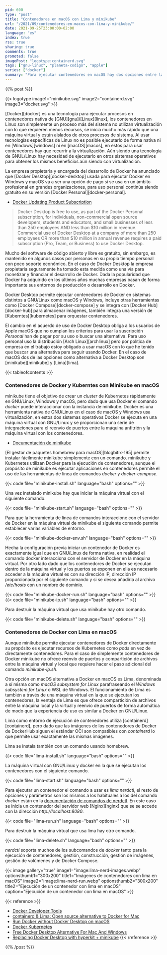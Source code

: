 ```yaml
---
pid: 600
type: "post"
title: "Contenedores en macOS con Lima y minikube"
url: "/2021/09/contenedores-en-macos-con-lima-y-minikube/"
date: 2021-09-25T23:00:00+02:00
language: "es"
index: true
rss: true
sharing: true
comments: true
promoted: false
imagePost: "logotype:containerd.svg"
tags: ["gnu-linux", "planeta-codigo", "apple"]
series: ["docker"]
summary: "Para ejecutar contenedores en macOS hay dos opciones entre las posibles, una usar minikube que aunque su objetivo es ejecutar un _cluster_ de Kubernetes permite usarlo para ejecutar contenedores de Docker directamente, la segunda opción es lime que es una opción similar que usa containerd en vez de Docker. La empresa encargada del desarrollo de Docker ha anunciado que el producto Docker Desktop pasa a requerir una licencia de pago para organizaciones empresariales grandes. Docker Desktop es usado tanto en Windows como en macOS para ejecutar contenedores de Docker con la opción también de ejecutar un _cluster_ de Kubernetes, minikube y lima para macOS son una alternativa a Docker Desktop."
---
```


{{% post %}}

{{< logotype image1="minikube.svg" image2="containerd.svg" image3="docker.svg" >}}

[Docker][docker] es una tecnología para ejecutar procesos en contenedores nativa de [GNU][gnu]/[Linux][linux], los contenedores en Linux son simplemente un proceso más del sistema no utilizan virtualización con lo que requieren menos recursos, se inicia mucho más rápido que una máquina virtual y están aislados de otros procesos de sistema. Al usar tecnologías específicas de Linux no es posible ejecutarlo de forma nativa ni en [Windows][windows] ni en [macOS][macos], en estos para usar contenedores hay que recurrir a la virtualización. Aún siendo una tecnología de GNUL/Linux hay necesidad de ejecutarlo en otros sistemas operativos para obtener los mismos beneficios aún siendo con virtualización.

La empresa propietaria y encargada del desarrollo de Docker ha anunciado que [Docker Desktop][docker-desktop] usada para ejecutar Docker en Windows y macOS va a ser una opción de pago si se usa en un ámbito profesional en grandes organizaciones, para uso personal continúa siendo gratuito en su versión [Docker Personal][docker-personal].

* [Docker Updating Product Subscription](https://www.docker.com/blog/updating-product-subscriptions/)

> Docker Desktop is free to use, as part of the Docker Personal subscription, for individuals, non-commercial open source developers, students and educators, and small businesses of less than 250 employees AND less than $10 million in revenue. Commercial use of Docker Desktop at a company of more than 250 employees OR more than $10 million in annual revenue requires a paid subscription (Pro, Team, or Business) to use Docker Desktop.

Mucho del software de código abierto y libre es gratuito, sin embargo, es mantenido en algunos casos por personas en su propio tiempo personal con poco soporte económico. En el caso de Docker Desktop la empresa propietaria seguramente ha tomado esta medida como una vía para monetizar y financiar el desarrollo de Docker. Dada la popularidad que Docker ha adquirido en los últimos años muchas empresas basan de forma importante sus entornos de producción o desarrollo en Docker.

Docker Desktop permite ejecutar contenedores de Docker en sistemas distintos a GNU/Linux como macOS y Windows, incluye otras herramientas como [Docker Compose][docker-compose] y se integra con [Docker Hub][docker-hub] para almacenar imágenes, también integra una versión de [Kuberntes][kubernetes] para orquestar contenedores.

El cambio en el acuerdo de uso de Docker Desktop obliga a los usuarios de Apple macOS que no cumplan los criterios para usar la suscripción _Personal_ han de pagar por su uso o buscar una alternativa. Para uso personal uso la distribución [Arch Linux][archlinux] pero por política de empresa en el trabajo estoy obligado a usar macOS con lo que he tenido que buscar una alternativa para seguir usando Docker. En el caso de macOS dos de las opciones como alternativa a Docker Desktop son [minikube][minikube] y [Lima][lima].

{{< tableofcontents >}}

### Contenedores de Docker y Kuberntes con Minikube en macOS

minikube tiene el objetivo de crear un _cluster_ de Kubernetes rápidamente en GNU/Linux, Windows y macOS, pero dado que usa Docker el comando _docker_ puede interaccionar con la instancia de minikube. Docker es una herramienta nativa de GNU/Linux en el caso de macOS y Windows usa virtualización, en estos dos sistemas operativos Docker se ejecuta en una máquina virtual con GNU/Linux y se proporcionan una serie de integraciones para el reenvío de puertos entre la máquina anfitrión y la máquina virtual con los contenedores.

* [Documentación de minikube](https://minikube.sigs.k8s.io/docs/)

[El gestor de paquetes homebrew para macOS][blogbitix-195] permite instalar fácilmente minikube simplemente con un comando. minikube y Kubernetes utilizan Docker para la ejecución de contenedores, aunque el propósito de minikube es ejecutar aplicaciones en contenedores permite el uso de las herramientas de línea de comandos _docker_ y _docker-compose_.

{{< code file="minikube-install.sh" language="bash" options="" >}}

Una vez instalado minikube hay que iniciar la máquina virtual con el siguiente comando.

{{< code file="minikube-start.sh" language="bash" options="" >}}

Para que la herramienta de línea de comandos interaccione con el servidor de Docker en la máquina virtual de minikube el siguiente comando permite establecer varias variables de entorno.

{{< code file="minikube-docker-env.sh" language="bash" options="" >}}

Hecha la configuración previa iniciar un contenedor de Docker es exactamente igual que en GNU/Linux de forma nativa, en realidad el comando docker interacciona con el servidor de Docker en la máquina virtual. Por otro lado dado que los contenedores de Docker se ejecutan dentro de la máquina virtual y los puertos se exponen en ella es necesario acceder a la máquina virtual es con su dirección IP, dirección IP proporcionada por el siguiente comando y si se desea añadirla al archivo _/etc/hosts_ con un nombre de dominio.

{{< code file="minikube-docker-run.sh" language="bash" options="" >}}
{{< code file="minikube-ip.sh" language="bash" options="" >}}

Para destruir la máquina virtual que usa minikube hay otro comando.

{{< code file="minikube-delete.sh" language="bash" options="" >}}

### Contenedores de Docker con Lima en macOS

Aunque minikube permite ejecutar contenedores de Docker directamente su propósito es ejecutar recursos de Kubernetes como _pods_ en vez de directamente contenedores. Para el caso de simplemente contenedores de Docker minikube no ofrece reenvío de puertos y compartición de archivos entre la máquina virtual y local que requiere hacer el paso adicional del comando _minikube-ip.sh_.

Otra opción en macOS alternativa a Docker en macOS es Lima, denominada a sí misma como _macOS subsystem for Linux_ parafraseando el _Windows subsystem for Linux_ o WSL de Windows. El funcionamiento de Lima es también a través de una máquina virtual en la que se ejecutan los contenedores, la ventaja de Lima es que ofrece compartición de archivos entre la máquina local y la virtual y reenvío de puertos de forma automática de modo que la experiencia de uso es similar a Docker en GNU/Linux.

Lima como entorno de ejecución de contenedores utiliza [containerd][containerd], pero dado que las imágenes de los contenedores de Docker de DockerHub siguen el estándar OCI son compatibles con _containerd_ lo que permite usar exactamente las mismas imágenes.

Lima se instala también con un comando usando homebrew.

{{< code file="lima-install.sh" language="bash" options="" >}}

La máquina virtual con GNU/Linux y docker en la que se ejecutan los contenedores con el siguiente comando.

{{< code file="lima-start.sh" language="bash" options="" >}}

Para ejecutar un contenedor el comando a usar es _lima nerdctl_, el resto de opciones y parámetros son los mismos a los habituales a los del comando _docker_ están en la [documentación de comandos de nerdctl](https://github.com/containerd/nerdctl#command-reference). En este caso se inicia un contenedor del servidor web [Nginx][nginx] que se se accede con la dirección _http:\/\/localhost:8080_.

{{< code file="lima-run.sh" language="bash" options="" >}}

Para destruir la máquina virtual que usa lima hay otro comando.

{{< code file="lima-delete.sh" language="bash" options="" >}}

_nerdctl_ soporta muchos de los subcomandos de _docker_ tanto para la ejecución de contenedores, gestión, construcción, gestión de imágenes, gestión de volúmenes y de Docker Compose.

{{< image
    gallery="true"
    image1="image:lima-nerd-images.webp" optionsthumb1="300x200" title1="Imágenes de contenedores con lima en macOS"
    image2="image:lima-nerd-run.webp" optionsthumb2="300x200" title2="Ejecución de un contenedor con lima en macOS"
    caption="Ejecución de un contenedor con lima en macOS" >}}

{{< reference >}}
* [Docker Developer Tools](https://www.docker.com/products/developer-tools)
* [containerd & Lima: Open source alternative to Docker for Mac](https://medium.com/nttlabs/containerd-and-lima-39e0b64d2a59)
* [Run Docker without Docker Desktop on macOS](https://dhwaneetbhatt.com/blog/run-docker-without-docker-desktop-on-macos)
* [Docker Kubernetes](https://www.docker.com/products/kubernetes)
* [Free Docker Desktop Alternative For Mac And Windows](https://devopstales.github.io/home/docker-desktop-alternatives/)
* [Replacing Docker Desktop with hyperkit + minikube](https://www.javacodegeeks.com/2021/09/replacing-docker-desktop-with-hyperkit-minikube.html)
{{< /reference >}}

{{% /post %}}
